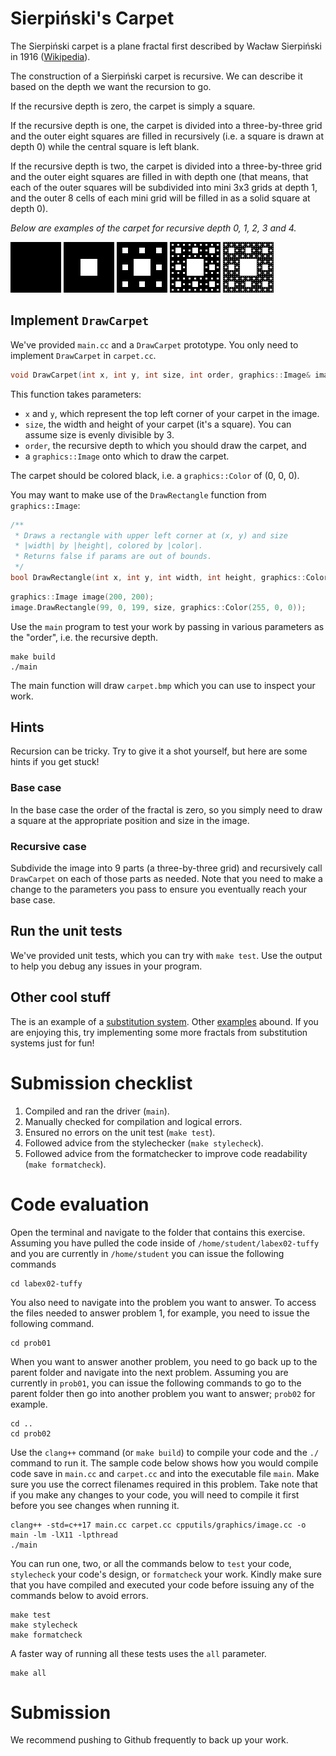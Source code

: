 # Sierpiński's Carpet

The Sierpiński carpet is a plane fractal first described by Wacław Sierpiński in 1916 ([Wikipedia](https://en.wikipedia.org/wiki/Sierpi%C5%84ski_carpet)).

The construction of a Sierpiński carpet is recursive. We can describe it based on the depth we want the recursion to go.

If the recursive depth is zero, the carpet is simply a square.

If the recursive depth is one, the carpet is divided into a three-by-three grid and the outer eight squares are filled in recursively (i.e. a square is drawn at depth 0) while the central square is left blank.

If the recursive depth is two, the carpet is divided into a three-by-three grid and the outer eight squares are filled in with depth one (that means, that each of the outer squares will be subdivided into mini 3x3 grids at depth 1, and the outer 8 cells of each mini grid will be filled in as a solid square at depth 0).

*Below are examples of the carpet for recursive depth 0, 1, 2, 3 and 4.*

![Order zero carpet](tools/carpet_0.bmp)
![Order one carpet](tools/carpet_1.bmp)
![Order two carpet](tools/carpet_2.bmp)
![Order three carpet](tools/carpet_3.bmp)
![Order four carpet](tools/carpet_4.bmp)

## Implement ``DrawCarpet``

We've provided ``main.cc`` and a ``DrawCarpet`` prototype. You only need to implement ``DrawCarpet`` in ``carpet.cc``.

```cpp
void DrawCarpet(int x, int y, int size, int order, graphics::Image& image);
```

This function takes parameters:
* `x` and `y`, which represent the top left corner of your carpet in the image.
* `size`, the width and height of your carpet (it's a square). You can assume size is evenly divisible by 3.
* `order`, the recursive depth to which you should draw the carpet, and
* a `graphics::Image` onto which to draw the carpet.

The carpet should be colored black, i.e. a ``graphics::Color`` of (0, 0, 0).

You may want to make use of the ``DrawRectangle`` function from ``graphics::Image``:

```cpp
/**
 * Draws a rectangle with upper left corner at (x, y) and size
 * |width| by |height|, colored by |color|.
 * Returns false if params are out of bounds.
 */
bool DrawRectangle(int x, int y, int width, int height, graphics::Color color);
```

```cpp
graphics::Image image(200, 200);
image.DrawRectangle(99, 0, 199, size, graphics::Color(255, 0, 0));
```

Use the ``main`` program to test your work by passing in various parameters as the "order", i.e. the recursive depth.

```
make build
./main
```

The main function will draw ``carpet.bmp`` which you can use to inspect your work.

## Hints

Recursion can be tricky. Try to give it a shot yourself, but here are some hints if you get stuck!

### Base case

In the base case the order of the fractal is zero, so you simply need to draw a square at the appropriate position and size in the image.

### Recursive case

Subdivide the image into 9 parts (a three-by-three grid) and recursively call ``DrawCarpet`` on each of those parts as needed. Note that you need to make a change to the parameters you pass to ensure you eventually reach your base case.

## Run the unit tests

We've provided unit tests, which you can try with ``make test``. Use the output to help you debug any issues in your program.

## Other cool stuff

The  is an example of a [substitution system](https://www.wolframscience.com/nks/p187--substitution-systems-and-fractals/). Other [examples](https://www.wolframscience.com/nks/p188--substitution-systems-and-fractals/) abound. If you are enjoying this, try implementing some more fractals from substitution systems just for fun!

# Submission checklist
1. Compiled and ran the driver (`main`).
1. Manually checked for compilation and logical errors.
1. Ensured no errors on the unit test (`make test`).
1. Followed advice from the stylechecker (`make stylecheck`).
1. Followed advice from the formatchecker to improve code readability (`make formatcheck`).

# Code evaluation
Open the terminal and navigate to the folder that contains this exercise. Assuming you have pulled the code inside of `/home/student/labex02-tuffy` and you are currently in `/home/student` you can issue the following commands

```
cd labex02-tuffy
```

You also need to navigate into the problem you want to answer. To access the files needed to answer problem 1, for example, you need to issue the following command.

```
cd prob01
```

When you want to answer another problem, you need to go back up to the parent folder and navigate into the next problem. Assuming you are currently in `prob01`, you can issue the following commands to go to the parent folder then go into another problem you want to answer; `prob02` for example.

```
cd ..
cd prob02
```

Use the `clang++` command (or ``make build``) to compile your code and the `./` command to run it. The sample code below shows how you would compile code save in `main.cc` and `carpet.cc` and into the executable file `main`. Make sure you use the correct filenames required in this problem.  Take note that if you make any changes to your code, you will need to compile it first before you see changes when running it.

```
clang++ -std=c++17 main.cc carpet.cc cpputils/graphics/image.cc -o main -lm -lX11 -lpthread
./main
```

You can run one, two, or all the commands below to `test` your code, `stylecheck` your code's design, or `formatcheck` your work. Kindly make sure that you have compiled and executed your code before issuing any of the commands below to avoid errors.

```
make test
make stylecheck
make formatcheck
```

A faster way of running all these tests uses the `all` parameter.

```
make all
```

# Submission

We recommend pushing to Github frequently to back up your work.
